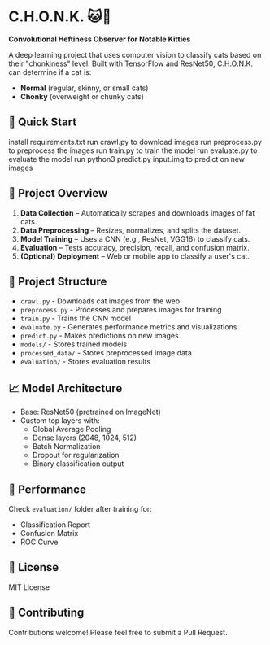 # C.H.O.N.K. 🐱🤖  
**Convolutional Heftiness Observer for Notable Kitties**  

A deep learning project that uses computer vision to classify cats based on their "chonkiness" level. Built with TensorFlow and ResNet50, C.H.O.N.K. can determine if a cat is:  
- **Normal** (regular, skinny, or small cats)  
- **Chonky** (overweight or chunky cats)  

## 🚀 Quick Start  

install requirements.txt
run crawl.py to download images
run preprocess.py to preprocess the images
run train.py to train the model
run evaluate.py to evaluate the model
run python3 predict.py input.img to predict on new images


## 🚀 Project Overview  
1. **Data Collection** – Automatically scrapes and downloads images of fat cats.  
2. **Data Preprocessing** – Resizes, normalizes, and splits the dataset.  
3. **Model Training** – Uses a CNN (e.g., ResNet, VGG16) to classify cats.  
4. **Evaluation** – Tests accuracy, precision, recall, and confusion matrix.  
5. **(Optional) Deployment** – Web or mobile app to classify a user's cat.  

## 📁 Project Structure
- `crawl.py` - Downloads cat images from the web
- `preprocess.py` - Processes and prepares images for training
- `train.py` - Trains the CNN model
- `evaluate.py` - Generates performance metrics and visualizations
- `predict.py` - Makes predictions on new images
- `models/` - Stores trained models
- `processed_data/` - Stores preprocessed image data
- `evaluation/` - Stores evaluation results

## 📈 Model Architecture
- Base: ResNet50 (pretrained on ImageNet)
- Custom top layers with:
  - Global Average Pooling
  - Dense layers (2048, 1024, 512)
  - Batch Normalization
  - Dropout for regularization
  - Binary classification output

## 🎯 Performance
Check `evaluation/` folder after training for:
- Classification Report
- Confusion Matrix
- ROC Curve

## 📝 License
MIT License

## 🤝 Contributing
Contributions welcome! Please feel free to submit a Pull Request.

